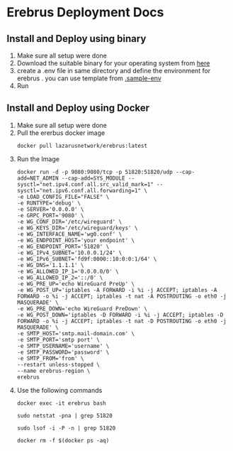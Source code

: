 # Erebrus Deployment Docs

## Install and Deploy using binary

1. Make sure all setup were done
2. Download the suitable binary for your operating system from [here](https://github.com/TheLazarusNetwork/erebrus/releases/)
3. create a .env file in same directory and define the environment for erebrus . you can use template from [.sample-env](https://github.com/TheLazarusNetwork/erebrus/blob/main/.sample-env)
4. Run

## Install and Deploy using Docker

1. Make sure all setup were done
2. Pull the ererbus docker image
    ```
    docker pull lazarusnetwork/erebrus:latest
    ```
3. Run the Image
    ```
    docker run -d -p 9080:9080/tcp -p 51820:51820/udp --cap-add=NET_ADMIN --cap-add=SYS_MODULE --sysctl="net.ipv4.conf.all.src_valid_mark=1" --sysctl="net.ipv6.conf.all.forwarding=1" \
    -e LOAD_CONFIG_FILE="FALSE" \
    -e RUNTYPE='debug' \
    -e SERVER='0.0.0.0' \
    -e GRPC_PORT='9080' \
    -e WG_CONF_DIR='/etc/wireguard' \
    -e WG_KEYS_DIR='/etc/wireguard/keys' \
    -e WG_INTERFACE_NAME='wg0.conf' \
    -e WG_ENDPOINT_HOST='your endpoint' \
    -e WG_ENDPOINT_PORT='51820' \
    -e WG_IPv4_SUBNET='10.0.0.1/24' \
    -e WG_IPv6_SUBNET='fd9f:0000::10:0:0:1/64' \
    -e WG_DNS='1.1.1.1' \
    -e WG_ALLOWED_IP_1='0.0.0.0/0' \
    -e WG_ALLOWED_IP_2='::/0' \
    -e WG_PRE_UP='echo WireGuard PreUp' \
    -e WG_POST_UP='iptables -A FORWARD -i %i -j ACCEPT; iptables -A FORWARD -o %i -j ACCEPT; iptables -t nat -A POSTROUTING -o eth0 -j MASQUERADE' \
    -e WG_PRE_DOWN='echo WireGuard PreDown' \
    -e WG_POST_DOWN='iptables -D FORWARD -i %i -j ACCEPT; iptables -D FORWARD -o %i -j ACCEPT; iptables -t nat -D POSTROUTING -o eth0 -j MASQUERADE' \
    -e SMTP_HOST='smtp.mail-domain.com' \
    -e SMTP_PORT='smtp port' \
    -e SMTP_USERNAME='username' \
    -e SMTP_PASSWORD='password' \
    -e SMTP_FROM='from' \
    --restart unless-stopped \
    --name erebrus-region \
    erebrus
    ```
4. Use the following commands   
    ```
    docker exec -it erebrus bash
    ```
    ```
    sudo netstat -pna | grep 51820
    ```
    ```
    sudo lsof -i -P -n | grep 51820
    ```
    ```
    docker rm -f $(docker ps -aq)
    ```
